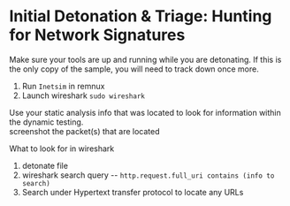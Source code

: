 # Initial Detonation & Triage: Hunting for Network Signatures
Make sure your tools are up and running while you are detonating. If this is the only copy of the sample, you will need to track down once more.

1. Run ```Inetsim``` in remnux
2. Launch wireshark ```sudo wireshark```

Use your static analysis info that was located to look for information within the dynamic testing.  
screenshot the packet(s) that are located

What to look for in wireshark  
1. detonate file
2. wireshark search query -- ```http.request.full_uri contains (info to search)```
3. Search under Hypertext transfer protocol to locate any URLs

